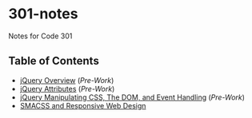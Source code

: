 # 301-notes
Notes for Code 301

## Table of Contents

- [jQuery Overview](jQueryOverview.md) (_Pre-Work_)
- [jQuery Attributes](jqueryattributes.md) (_Pre-Work_)
- [jQuery Manipulating CSS, The DOM, and Event Handling](jQueryCSSandDOM.md) (_Pre-Work_)
- [SMACSS and Responsive Web Design](rwd.md)